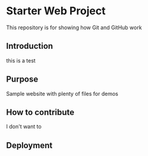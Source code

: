 # Starter Web Project

This repository is for showing how Git and GitHub work

## Introduction

this is a test

## Purpose

Sample website with plenty of files for demos

## How to contribute

I don't want to

## Deployment